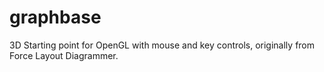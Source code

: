 # graphbase
3D Starting point for OpenGL with mouse and key controls, originally from Force Layout Diagrammer.
